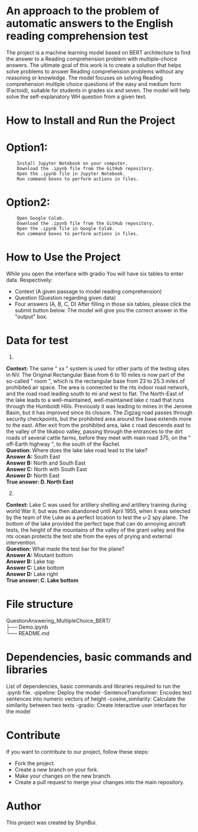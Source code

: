 # An approach to the problem of automatic answers to the English reading comprehension test
The project is a machine learning model based on BERT architecture to find the answer to a Reading comprehension problem with multiple-choice answers. The ultimate goal of this work is to create a solution that helps solve problems to answer Reading comprehension problems without any reasoning or knowledge. The model focuses on solving Reading comprehension multiple choice questions of the easy and medium form (Factoid), suitable for students in grades six and seven. The model will help solve the self-explanatory WH question from a given text.

# How to Install and Run the Project
# Option1: 
        Install Jupyter Notebook on your computer.
        Download the .ipynb file from the GitHub repository.
        Open the .ipynb file in Jupyter Notebook.
        Run command boxes to perform actions in files.
# Option2:
        Open Google Colab.
        Download the .ipynb file from the GitHub repository.
        Open the .ipynb file in Google Colab.
        Run command boxes to perform actions in files.
        
# How to Use the Project
While you open the interface with gradio
You will have six tables to enter data. Respectively: 
+ Context (A given passage to model reading comprehension)
+ Question (Question regarding given data)
+ Four answers (A, B, C, D)
After filling in those six tables, please click the submit button below.
The model will give you the correct answer in the "output" box.

# Data for test
1.
**Context:** The same " xx " system is used for other parts of the testing sites in NV. The Original Rectangular Base from 6 to 10 miles is now part of the so-called " room ", which is the rectangular base from 23 to 25.3 miles of prohibited air space. The area is connected to the nts indoor road network, and the road road leading south to mi and west to flat. The North-East of the lake leads to a well-maintained, well-maintained lake c road that runs through the Humboldt Hills. Previously it was leading to mines in the Jerome Basin, but it has improved since its closure. The Zigzag road passes through security checkpoints, but the prohibited area around the base extends more to the east. After exit from the prohibited area, lake c road descends east to the valley of the tikaboo valley, passing through the entrances to the dirt roads of several cattle farms, before they meet with main road 375, on the " off-Earth highway ", to the south of the Rachel. <br>
**Question:** Where does the lake lake road lead to the lake?<br>
**Answer A:** South East<br>
**Answer B:** North and South East<br>
**Answer C:** North with  South East<br>
**Answer D:** North East<br>
**True answer: D. North East**<br>

2.
**Context:** Lake C was used for artillery shelling and artillery training during world War II, but was then abandoned until April 1955, when it was selected by the team of the Luke as a perfect location to test the u-2 spy plane. The bottom of the lake provided the perfect tape that can do annoying aircraft tests, the height of the mountains of the valley of the grant valley and the nts ocean protects the test site from the eyes of prying and external intervention.<br>
**Question:** What made the test bar for the plane?<br>
**Answer A:** Moutant bottom<br>
**Answer B:** Lake top<br>
**Answer C:** Lake bottom<br>
**Answer D:** Lake right<br>
**True answer: C. Lake bottom**<br>

# File structure
QuestionAnswering_MultipleChoice_BERT/<br>
├── Demo.ipynb<br>
└── README.md

# Dependencies, basic commands and libraries
List of dependencies, basic commands and libraries required to run the .ipynb file.
-pipeline: Deploy the model
-SentenceTransformer: Encodes text sentences into numeric vectors of height
-cosine_similarity: Calculate the similarity between two texts
-gradio: Create interactive user interfaces for the model

# Contribute
If you want to contribute to our project, follow these steps:

- Fork the project.
- Create a new branch on your fork.
- Make your changes on the new branch.
- Create a pull request to merge your changes into the main repository.

# Author 
This project was created by ShynBui.
